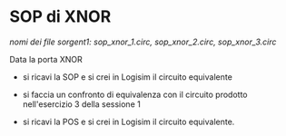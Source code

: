 # SOP di XNOR

*nomi dei file sorgent1: sop_xnor_1.circ, sop_xnor_2.circ, sop_xnor_3.circ*

Data la porta XNOR

- si ricavi la SOP e si crei in Logisim il circuito equivalente

- si faccia un confronto di equivalenza con il circuito prodotto nell'esercizio 3 della sessione 1

- si ricavi la POS e si crei in Logisim il circuito equivalente.
